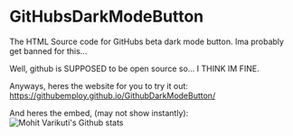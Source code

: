 # GitHubsDarkModeButton
The HTML Source code for GitHubs beta dark mode button. Ima probably get banned for this...

Well, github is SUPPOSED to be open source so... I THINK IM FINE.

Anyways, heres the website for you to try it out: https://githubemploy.github.io/GithubDarkModeButton/

And heres the embed, (may not show instantly):
![Mohit Varikuti's Github stats](https://github-readme-stats.vercel.app/api?username=githubemploy&show_icons=true)
